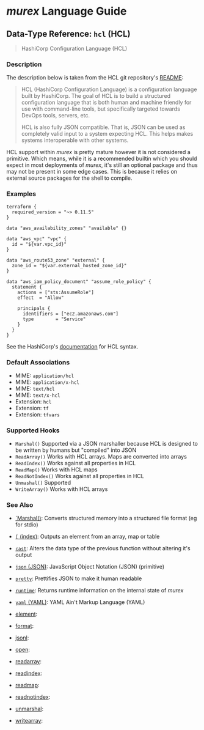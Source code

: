 # _murex_ Language Guide

## Data-Type Reference: `hcl` (HCL)

> HashiCorp Configuration Language (HCL)

### Description

The description below is taken from the HCL git repository's [README](https://github.com/hashicorp/hcl):

> HCL (HashiCorp Configuration Language) is a configuration language built by
> HashiCorp. The goal of HCL is to build a structured configuration language
> that is both human and machine friendly for use with command-line tools, but
> specifically targeted towards DevOps tools, servers, etc.
>
> HCL is also fully JSON compatible. That is, JSON can be used as completely
> valid input to a system expecting HCL. This helps makes systems interoperable
> with other systems.

HCL support within _murex_ is pretty mature however it is not considered a
primitive. Which means, while it is a recommended builtin which you should
expect in most deployments of _murex_, it's still an optional package and
thus may not be present in some edge cases. This is because it relies on
external source packages for the shell to compile.



### Examples

    terraform {
      required_version = "~> 0.11.5"
    }
    
    data "aws_availability_zones" "available" {}
    
    data "aws_vpc" "vpc" {
      id = "${var.vpc_id}"
    }
    
    data "aws_route53_zone" "external" {
      zone_id = "${var.external_hosted_zone_id}"
    }
    
    data "aws_iam_policy_document" "assume_role_policy" {
      statement {
        actions = ["sts:AssumeRole"]
        effect  = "Allow"
    
        principals {
          identifiers = ["ec2.amazonaws.com"]
          type        = "Service"
        }
      }
    }
    
See the HashiCorp's [documentation](https://github.com/hashicorp/hcl) for HCL syntax.

### Default Associations

* MIME: `application/hcl`
* MIME: `application/x-hcl`
* MIME: `text/hcl`
* MIME: `text/x-hcl`
* Extension: `hcl`
* Extension: `tf`
* Extension: `tfvars`


### Supported Hooks

* `Marshal()`
    Supported via a JSON marshaller because HCL is designed to be written by humans but "compiled" into JSON
* `ReadArray()`
    Works with HCL arrays. Maps are converted into arrays
* `ReadIndex()`
    Works against all properties in HCL
* `ReadMap()`
    Works with HCL maps
* `ReadNotIndex()`
    Works against all properties in HCL
* `Unmashal()`
    Supported
* `WriteArray()`
    Works with HCL arrays

### See Also

* [`Marshal()](../apis/marshal.md):
  Converts structured memory into a structured file format (eg for stdio)
* [`[` (index)](../commands/index.md):
  Outputs an element from an array, map or table
* [`cast`](../commands/cast.md):
  Alters the data type of the previous function without altering it's output
* [`json` (JSON)](../types/json.md):
  JavaScript Object Notation (JSON) (primitive)
* [`pretty`](../commands/pretty.md):
  Prettifies JSON to make it human readable
* [`runtime`](../commands/runtime.md):
  Returns runtime information on the internal state of _murex_
* [`yaml` (YAML)](../types/yaml.md):
  YAML Ain't Markup Language (YAML)
* [element](../commands/element.md):
  
* [format](../commands/format.md):
  
* [jsonl](../types/jsonl.md):
  
* [open](../commands/open.md):
  
* [readarray](../apis/readarray.md):
  
* [readindex](../apis/readindex.md):
  
* [readmap](../apis/readmap.md):
  
* [readnotindex](../apis/readnotindex.md):
  
* [unmarshal](../apis/unmarshal.md):
  
* [writearray](../apis/writearray.md):
  